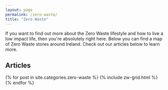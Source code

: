 ```yaml
---
layout: page
permalink: /zero-waste/
title: "Zero Waste"
---
```


If you want to find out more about the Zero Waste lifestyle and how to live a low impact life, then you're absolutely right here. Below you can find a map of Zero Waste stores around Ireland. Check out our articles below to learn more.

 <div id="zerowastemap" style="display: block;" data-lang="" data-type="" data-center="" data-radius="" data-lat="53.47" data-lon="-7.52" data-allow="fullscreen,geolocation" data-style="width: 100%; height: 500px; max-width: 100%;"></div>
 <script async src="//zerowastemap.org/zerowastemap-embed.js?x16512"></script> 

<h2 itemprop="name">Articles</h2>
<div class="tiles">
{% for post in site.categories.zero-waste %}
	{% include zw-grid.html %}
{% endfor %}
</div>

 

